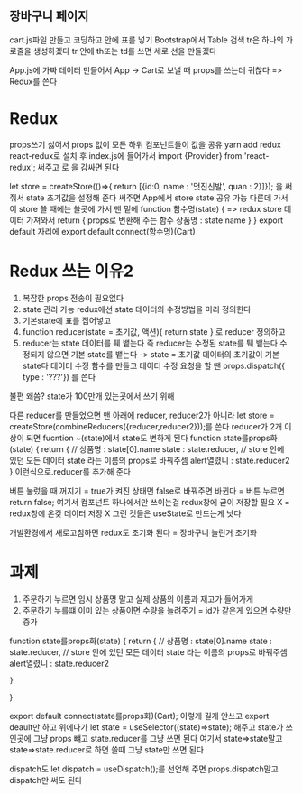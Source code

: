 ## 장바구니 페이지
cart.js파일 만들고 코딩하고
안에 표를 넣기
Bootstrap에서 Table 검색
tr은 하나의 가로줄을 생성하겠다
tr 안에 th또는 td를 쓰면 세로 선을 만들겠다

App.js에 가짜 데이터 만들어서
App -> Cart로 보낼 때 props를 쓰는데 귀찮다
=> Redux를 쓴다

# Redux
props쓰기 싫어서
props 없이 모든 하위 컴포넌트들이 값을 공유
yarn add redux react-redux로 설치 후
index.js에 들어가서
import {Provider} from 'react-redux'; 써주고
<Provider>로 <App>을 감싸면 된다

let store = createStore(()=>{ return [{id:0, name : '멋진신발', quan : 2}]}); 을 써줘서 state 초기값을 설정해 준다
<Provider store={store}> 써주면 App에서 store state 공유 가능
다른데 가서 이 store 쓸 때에는
쓸곳에 가서 맨 밑에
function 함수명(state) { => redux store 데이터 가져와서 
    return {                props로 변환해 주는 함수
        상품명 : state.name
    }
}
export default 자리에
export default connect(함수명)(Cart) 

# Redux 쓰는 이유2
1. 복잡한 props 전송이 필요없다
2. state 관리 가능
redux에선 state 데이터의 수정방법을 미리 정의한다
1. 기본state에 표를 집어넣고
2. function reducer(state = 초기값, 액션){
  return state
}
로 reducer 정의하고
3. reducer는 state 데이터를 퉤 뱉는다
즉 reducer는 수정된 state를 퉤 뱉는다
수정되지 않으면 기본 state를 뱉는다 -> state = 초기값
데이터의 초기값이 기본state다
데이터 수정 함수를 만들고 데이터 수정 요청을 할 땐
props.dispatch({ type : '???'}) 를 쓴다

불편 왜씀?
state가 100만개 있는곳에서 쓰기 위해

다른 reducer를 만들었으면
맨 아래에 reducer, reducer2가 아니라
let store = createStore(combineReducers({reducer,reducer2}));를 쓴다
reducer가 2개 이상이 되면 
fucntion ~(state)에서 state도 변하게 된다
function state를props화(state) {
    return {
        // 상품명 : state[0].name
        state : state.reducer, // store 안에 있던 모든 데이터 state 라는 이름의 props로 바꿔주셈
        alert열렸니 : state.reducer2
    }
이런식으로.reducer를 추가해 준다

버튼 눌렀을 때 꺼지기 = true가 켜진 상태면 false로 바꿔주면 바뀐다
= 버튼 누르면 return false;
여기서 컴포넌트 하나에서만 쓰이는걸 redux창에 굳이 저장할 필요 X
= redux창에 온갖 데이터 저장 X
그런 것들은 useState로 만드는게 낫다

개발환경에서 새로고침하면 
redux도 초기화 된다 = 장바구니 늘린거 초기화

# 과제
1. 주문하기 누르면 임시 상품명 말고 실제 상품의 이름과 재고가 들어가게
2. 주문하기 누를떄 이미 있는 상품이면 수량을 늘려주기
= id가 같은게 있으면 수량만 증가


function state를props화(state) {
    return {
        // 상품명 : state[0].name
        state : state.reducer, // store 안에 있던 모든 데이터 state 라는 이름의 props로 바꿔주셈
        alert열렸니 : state.reducer2
    
    }
}

export default connect(state를props화)(Cart);
이렇게 길게 안쓰고
export deault만 하고 위에다가
let state = useSelector((state)=>state);
해주고 state가 쓰인곳에 그냥 props 뺴고
state.reducer를 그냥 쓰면 된다
여기서 state=>state말고 state=>state.reducer로 하면
쓸때 그냥 state만 쓰면 된다

dispatch도
let dispatch = useDispatch();를 선언해 주면
props.dispatch말고 dispatch만 써도 된다
